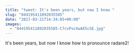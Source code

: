 ```yaml
---
title: "tweet: It's been years, but now I know "
slug: "844195411892035585"
date: "2017-03-21T14:34:05+00:00"
images:
  - "844195411892035585-C7cvPvcXwAE5cSE.jpg"
---
```

It's been years, but now I know how to pronounce radare2! 